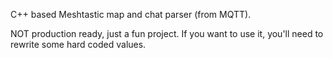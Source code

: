 C++ based Meshtastic map and chat parser (from MQTT).

NOT production ready, just a fun project. If you want to use it, you'll need to rewrite some hard coded values.
